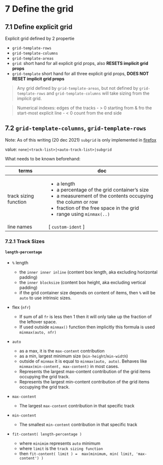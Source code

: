 # 7 Define the grid

## 7.1 Define explicit grid

Explicit grid defined by 2 propertie

- `grid-template-rows`
- `grid-template-columns`
- `grid-template-areas`
- `grid`: short hand for all explicit grid props, also **RESETS implicit grid props**
- `grid-template` short hand for all three explicit grid props, **DOES NOT RESET implicit grid props**

>Any grid defined by `grid-template-areas`,
but not defined by `grid-template-rows` and `grid-template-columns`
will take sizing from the implicit grid.

>Numerical indexes: edges of the tracks
    - > 0 starting from & fro the start-most explicit line
    - < 0 count from the end side


## 7.2 `grid-template-columns`, `grid-template-rows`

Note: As of this writing (20 dec 2021) `subgrid` is only implemented in [firefox](https://caniuse.com/?search=subgrid)

value: `none|<track-list>|<auto-track-list>|subgrid`

What needs to be known beforehand:

| terms                 | doc                                                                                                                                                                                      |
| --------------------- | ---------------------------------------------------------------------------------------------------------------------------------------------------------------------------------------- |
| track sizing function | <ul><li>a length</li><li>a percentage of the grid container’s size</li><li>a measurement of the contents occupying the column or row</li><li>fraction of the free space in the grid</li><li>range using `minmax(..)`</li><ul> |
| line names            | [ `custom-ident` ]

### 7.2.1 Track Sizes

#### `length-percentage`

- `%` length
  - the `inner inner inline` (content box length, aka excluding horizontal padding)
  - the `inner blocksize` (content box height, aka excluding vertical padding)
  - if the grid container size depends on content of items, then `%` will be `auto` to use intrinsic sizes.

- flex (`nfr`)
  - If sum of all `fr` is less then 1 then it will only take up the fraction of the leftover space.
  - If used outside `minmax()` function then implicitly this formula is used `minmax(auto, nfr)`

- `auto` 
  - as a max, it is the `max-content` contribution
  - as a min, largest minimum size (`min-height`/`min-width`)
  - outside of `minmax` it is equal to `minmax(auto, auto)`. Behaves like `minmax(min-content, max-content)` in most cases.
  - Represents the largest max-content contribution of the grid items occupying the grid track.
  - Represents the largest min-content contribution of the grid items occupying the grid track.

- `max-content`
  - The largest `max-content` contribution in that specific track

- `min-content`
  - The smallest `min-content` contribution in that specific track

- `fit-content( length-percentage )`
  - where `minimim` represents `auto` minimum
  - where `limit` is the `track sizing function` 
  - then `fit-content( limit ) =  max(minimum, min( limit, 'max-content') )`




















